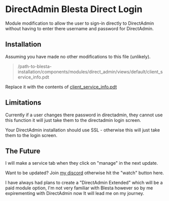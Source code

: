 # DirectAdmin Blesta Direct Login
Module modification to allow the user to sign-in directly to DirectAdmin without having to enter there username and password for DirectAdmin.

## Installation
Assuming you have made no other modifications to this file (unlikely).
> /path-to-blesta-installation/components/modules/direct_admin/views/default/client_service_info.pdt
  
Replace it with the contents of [client_service_info.pdt](https://github.com/blestamodules/directadmin-form-based-login/blob/master/client_service_info.pdt) 

## Limitations
Currently if a user changes there password in directadmin, they cannot use this function it will just take them to the directadmin login screen.

Your DirectAdmin installation should use SSL - otherwise this will just take them to the login screen.

## The Future
I will make a service tab when they click on "manage" in the next update.

Want to be updated? Join [my discord](https://discord.gg/azt7fEB) otherwise hit the "watch" button here.

I have always had plans to create a "DirectAdmin Extended" which will be a paid module option, I'm not very familiar with Blesta however so by me expirementing with DirectAdmin now It will lead me on my journey.



